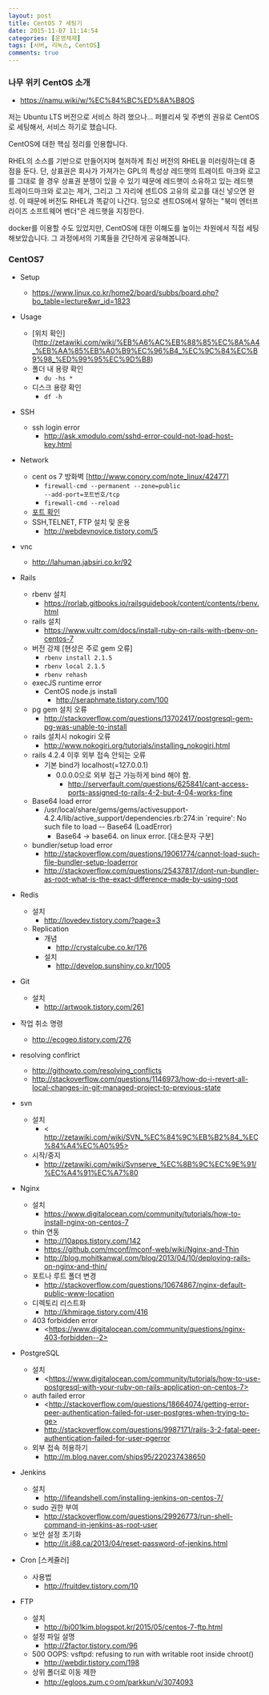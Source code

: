 ```yaml
---
layout: post
title: CentOS 7 세팅기
date: 2015-11-07 11:14:54
categories: [운영체제]
tags: [서버, 리눅스, CentOS]
comments: true
---
```

### 나무 위키 CentOS 소개
* <https://namu.wiki/w/%EC%84%BC%ED%8A%B8OS>

저는 Ubuntu LTS 버전으로 서비스 하려 했으나... 퍼블리셔 및 주변의 권유로 CentOS로 세팅해서, 서비스 하기로 했습니다.

CentOS에 대한 핵심 정리를 인용합니다.

RHEL의 소스를 기반으로 만들어지며 철저하게 최신 버전의 RHEL을 미러링하는데 중점을 둔다. 단, 상표권은 회사가 가져가는 GPL의 특성상 레드햇의 트레이트 마크와 로고를 그대로 쓸 경우 상표권 분쟁이 있을 수 있기 때문에 레드햇이 소유하고 있는 레드햇 트레이드마크와 로고는 제거, 그리고 그 자리에 센트OS 고유의 로고를 대신 넣으면 완성. 이 때문에 버전도 RHEL과 똑같이 나간다. 덤으로 센트OS에서 말하는 "북미 엔터프라이즈 소프트웨어 벤더"은 레드햇을 지칭한다.

docker를 이용할 수도 있었지만, CentOS에 대한 이해도를 높이는 차원에서 직접 세팅해보았습니다.
그 과정에서의 기록들을 간단하게 공유해봅니다.

### CentOS7
* Setup
    * <https://www.linux.co.kr/home2/board/subbs/board.php?bo_table=lecture&wr_id=1823>
* Usage
    * [위치 확인] (http://zetawiki.com/wiki/%EB%A6%AC%EB%88%85%EC%8A%A4_%EB%AA%85%EB%A0%B9%EC%96%B4_%EC%9C%84%EC%B9%98_%ED%99%95%EC%9D%B8)
    * 폴더 내 용량 확인
        * <code>du -hs *</code>
    * 디스크 용량 확인
        * <code>df -h</code>
* SSH
    * ssh login error
        * <http://ask.xmodulo.com/sshd-error-could-not-load-host-key.html>
* Network
    * cent os 7 방화벽 [http://www.conory.com/note_linux/42477]
        * <code>firewall-cmd --permanent --zone=public --add-port=포트번호/tcp</code>
        * <code>firewall-cmd --reload</code>
    * [포트 확인](http://zetawiki.com/wiki/%EB%A6%AC%EB%88%85%EC%8A%A4_%EB%A1%9C%EC%BB%AC%EC%84%9C%EB%B2%84_%EC%97%B4%EB%A6%B0_%ED%8F%AC%ED%8A%B8_%ED%99%95%EC%9D%B8)
    *  SSH,TELNET, FTP 설치 및 운용
        * <http://webdevnovice.tistory.com/5>
* vnc
    * <http://lahuman.jabsiri.co.kr/92>
* Rails
    * rbenv 설치
        * <https://rorlab.gitbooks.io/railsguidebook/content/contents/rbenv.html>
    * rails 설치
        * <https://www.vultr.com/docs/install-ruby-on-rails-with-rbenv-on-centos-7>
    * 버전 강제 [현상은 주로 gem 오류]
        * <code>rbenv install 2.1.5</code>
        * <code>rbenv local 2.1.5</code>
        * <code>rbenv rehash</code>
    * execJS runtime error
        * CentOS node.js install
            * <http://seraphmate.tistory.com/100>
    * pg gem 설치 오류
        * ​<http://​stackoverflow.com/questions/13702417/postgresql-gem-pg-was-unable-to-install>
    * rails 설치시 nokogiri 오류
        * <http://www.nokogiri.org/tutorials/installing_nokogiri.html>
    * rails 4.2.4 이후 외부 접속 안되는 오류
        * 기본 bind가 localhost(=127.0.0.1)
            * 0.0.0.0으로 외부 접근 가능하게 bind 해야 함.
                * <http://serverfault.com/questions/625841/cant-access-ports-assigned-to-rails-4-2-but-4-04-works-fine>
    * Base64 load error
        * /usr/local/share/gems/gems/activesupport-4.2.4/lib/active_support/dependencies.rb:274:in `require': No such file to load -- Base64 (LoadError)
            * Base64 -> base64. on linux error. [대소문자 구분]
    * bundler/setup load error
        * <http://stackoverflow.com/questions/19061774/cannot-load-such-file-bundler-setup-loaderror>
        * <http://stackoverflow.com/questions/25437817/dont-run-bundler-as-root-what-is-the-exact-difference-made-by-using-root>
* Redis
    * 설치
        * <http://lovedev.tistory.com/?page=3>
    * Replication
        * 개념
            * <http://crystalcube.co.kr/176>
        * 설치
            * <http://develop.sunshiny.co.kr/1005>
* Git
    * 설치
        * ​<http://artwook.tistory.com/261>
* 작업 취소 명령
    * <http://ecogeo.tistory.com/276>
* resolving conflrict
    * ​<http://githowto.com/resolving_conflicts>
    * <http://stackoverflow.com/questions/1146973/how-do-i-revert-all-local-changes-in-git-managed-project-to-previous-state>
* svn
    * 설치
        * <​http://zetawiki.com/wiki/SVN_%EC%84%9C%EB%B2%84_%EC%84%A4%EC%A0%95>
    * 시작/중지
        * <http://zetawiki.com/wiki/Svnserve_%EC%8B%9C%EC%9E%91/%EC%A4%91%EC%A7%80>
* Nginx
    * 설치
        * <https://www.digitalocean.com/community/tutorials/how-to-install-nginx-on-centos-7>
    * thin 연동
        * <http://10apps.tistory.com/142>
        * <https://github.com/mconf/mconf-web/wiki/Nginx-and-Thin>
        * <http://blog.mohitkanwal.com/blog/2013/04/10/deploying-rails-on-nginx-and-thin/>
    * 포트나 루트 폴더 변경
        * <http://stackoverflow.com/questions/10674867/nginx-default-public-www-location>
    * 디렉토리 리스트화
        * <http://khmirage.tistory.com/416>
    * 403 forbidden error
        * <​https://www.digitalocean.com/community/questions/nginx-403-forbidden--2>
* PostgreSQL
    * 설치
        * <​https://www.digitalocean.com/community/tutorials/how-to-use-postgresql-with-your-ruby-on-rails-application-on-centos-7>
    * auth failed error
        * <​http://stackoverflow.com/questions/18664074/getting-error-peer-authentication-failed-for-user-postgres-when-trying-to-ge>
        * <http://stackoverflow.com/questions/9987171/rails-3-2-fatal-peer-authentication-failed-for-user-pgerror>
    * 외부 접속 허용하기
        * <http://m.blog.naver.com/ships95/220237438650>

* Jenkins
    * 설치
        * ​<http://lifeandshell.com/installing-jenkins-on-centos-7/>
    * sudo 권한 부여
        * <http://stackoverflow.com/questions/29926773/run-shell-command-in-jenkins-as-root-user>
    * 보안 설정 초기화
        * <http://it.i88.ca/2013/04/reset-password-of-jenkins.html>
* Cron [스케쥴러]
    * 사용법
        * <http://fruitdev.tistory.com/10>
* FTP
    * 설치
        * <http://bj001kim.blogspot.kr/2015/05/centos-7-ftp.html>
    * 설정 파일 설명
        * <http://2factor.tistory.com/96>
    * 500 OOPS: vsftpd: refusing to run with writable root inside chroot()
        * <http://webdir.tistory.com/198>
    * 상위 폴더로 이동 제한
        * <http://egloos.zum.cㅇom/parkkun/v/3074093>